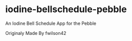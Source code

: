 # iodine-bellschedule-pebble
An Iodine Bell Schedule App for the Pebble

Originaly Made By fwilson42
